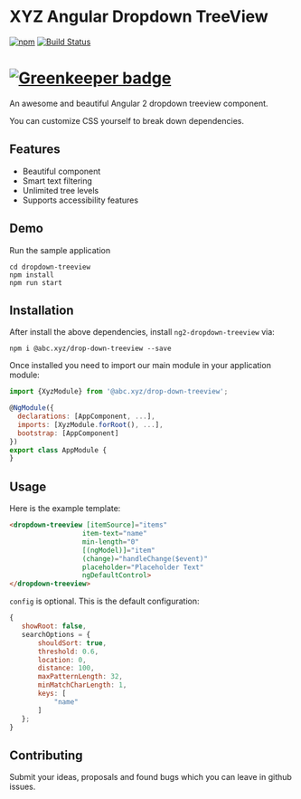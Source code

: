 # XYZ Angular Dropdown TreeView 

[![npm](https://img.shields.io/badge/awesome-∞-brightgreen.svg)](https://www.npmjs.com/package/@abc.xyz/drop-down-treeview) [![Build Status](https://travis-ci.org/leolorenzoluis/xyz.drop-down-treeview.svg?branch=master)](https://travis-ci.org/leolorenzoluis/xyz.drop-down-treeview)


[![Greenkeeper badge](https://badges.greenkeeper.io/leolorenzoluis/xyz.drop-down-treeview.svg)](https://greenkeeper.io/)
=======

An awesome and beautiful Angular 2 dropdown treeview component.

You can customize CSS yourself to break down dependencies.

## Features

* Beautiful component
* Smart text filtering
* Unlimited tree levels
* Supports accessibility features

## Demo

Run the sample application
```shell
cd dropdown-treeview 
npm install
npm run start
```

## Installation

After install the above dependencies, install `ng2-dropdown-treeview` via:
```shell
npm i @abc.xyz/drop-down-treeview --save
```
Once installed you need to import our main module in your application module:
```js
import {XyzModule} from '@abc.xyz/drop-down-treeview';

@NgModule({
  declarations: [AppComponent, ...],
  imports: [XyzModule.forRoot(), ...],  
  bootstrap: [AppComponent]
})
export class AppModule {
}
```

## Usage

Here is the example template:
```html
<dropdown-treeview [itemSource]="items"
                  item-text="name"
                  min-length="0"
                  [(ngModel)]="item"
                  (change)="handleChange($event)"
                  placeholder="Placeholder Text"
                  ngDefaultControl>
</dropdown-treeview>
```

 `config` is optional. This is the default configuration:
 ```js
 {
    showRoot: false,
    searchOptions = {
        shouldSort: true,
        threshold: 0.6,
        location: 0,
        distance: 100,
        maxPatternLength: 32,
        minMatchCharLength: 1,
        keys: [
            "name"
        ]
    };
}
```
## Contributing

Submit your ideas, proposals and found bugs which you can leave in github issues. 
